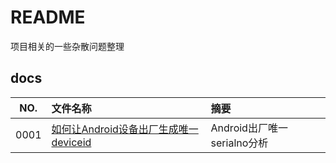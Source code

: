 # README

项目相关的一些杂散问题整理

## docs

NO.|文件名称|摘要
:--:|:--|:--
0001| [如何让Android设备出厂生成唯一deviceid](docs/0001_如何让Android设备出厂生成唯一deviceid.md) | Android出厂唯一serialno分析
